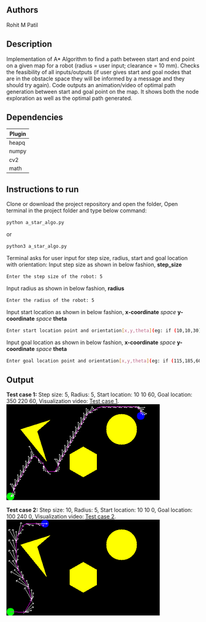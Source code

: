 ## Authors
Rohit M Patil

## Description
Implementation of A* Algorithm to find a path between start and end point on a given map for a robot (radius = user input; clearance = 10 mm). Checks the feasibility of all inputs/outputs (if user gives start and goal nodes that are in the obstacle space they will be informed by a message and they should try again). Code outputs an animation/video of optimal path generation between start and goal point on the map. It shows both the node exploration as well as the optimal path generated.

## Dependencies

| Plugin | 
| ------ |
| heapq | 
| numpy | 
| cv2 | 
| math | 

## Instructions to run
Clone or download the project repository and open the folder,
Open terminal in the project folder and type below command:
```bash
python a_star_algo.py
```
or
```bash
python3 a_star_algo.py
```
Terminal asks for user input for step size, radius, start and goal location with orientation:
Input step size as shown in below fashion, **step_size**
```sh
Enter the step size of the robot: 5
```
Input radius as shown in below fashion, **radius**
```sh
Enter the radius of the robot: 5
```
Input start location as shown in below fashion, **x-coordinate** _space_ **y-coordinate** _space_ **theta**
```sh
Enter start location point and orientation[x,y,theta](eg: if (10,10,30), then enter: 10 10 30): 10 10 60
```
Input goal location as shown in below fashion, **x-coordinate** _space_ **y-coordinate** _space_ **theta**
```sh
Enter goal location point and orientation[x,y,theta](eg: if (115,185,60), then enter: 350 220 60
```
## Output
**Test case 1:**
Step size: 5,
Radius: 5,
Start location: 10 10 60,
Goal location: 350 220 60,
Visualization video: [Test case 1](https://youtu.be/5aQ9GAvQfFs).
![Optimal_path_testcase1](/outputs/Optimal_path_testcase1.png?raw=true)

**Test case 2:**
Step size: 10,
Radius: 5,
Start location: 10 10 0,
Goal location: 100 240 0,
Visualization video: [Test case 2](https://youtu.be/zyopxe8h77s).
![Optimal_path_testcase2](/outputs/Optimal_path_testcase2.png?raw=true)
